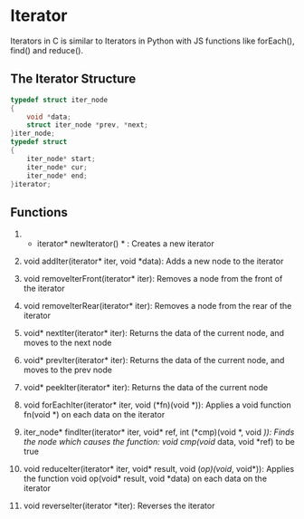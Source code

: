 # Iterator #
Iterators in C is similar to Iterators in Python with JS functions like forEach(), find() and reduce().

## The Iterator Structure ##
```C
typedef struct iter_node
{
	void *data;
	struct iter_node *prev, *next;
}iter_node;
typedef struct
{
	iter_node* start;
	iter_node* cur;
	iter_node* end;
}iterator;
```
## Functions ##
1. * iterator* newIterator() * : Creates a new iterator
2. void addIter(iterator* iter, void *data): Adds a new node to the iterator
3. void removeIterFront(iterator* iter): Removes a node from the front of the iterator
4. void removeIterRear(iterator* iter): Removes a node from the rear of the iterator
5. void* nextIter(iterator* iter): Returns the data of the current node, and moves to the next node
6. void* prevIter(iterator* iter): Returns the data of the current node, and moves to the prev node
7. void* peekIter(iterator* iter): Returns the data of the current node

8. void forEachIter(iterator* iter, void (*fn)(void *)): Applies a void function fn(void *) on each data on the iterator 
9. iter_node* findIter(iterator* iter, void* ref, int (*cmp)(void *, void *)): Finds the node which causes the function: void cmp(void* data, void *ref) to be true
10. void reduceIter(iterator* iter, void* result, void (*op)(void*, void*)): Applies the function void op(void* result, void *data) on each data on the iterator  
11. void reverseIter(iterator *iter): Reverses the iterator
